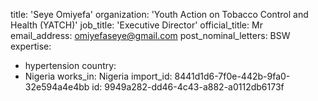 title: 'Seye Omiyefa'
organization: 'Youth Action on Tobacco Control and Health (YATCH)'
job_title: 'Executive Director'
official_title: Mr
email_address: omiyefaseye@gmail.com
post_nominal_letters: BSW
expertise:
  - hypertension
country:
  - Nigeria
works_in: Nigeria
import_id: 8441d1d6-7f0e-442b-9fa0-32e594a4e4bb
id: 9949a282-dd46-4c43-a882-a0112db6173f
